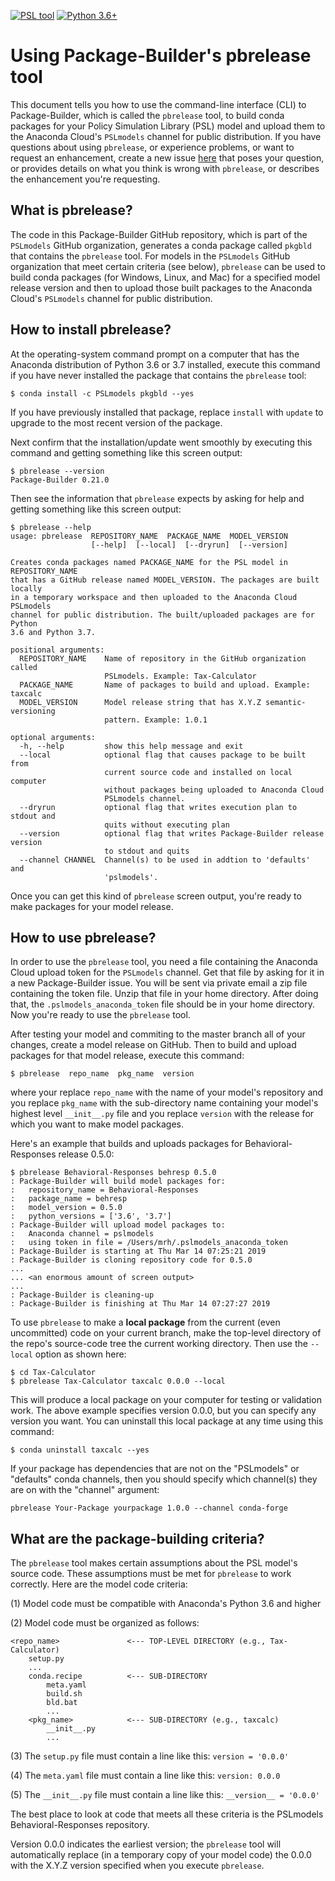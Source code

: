 [![PSL tool](https://img.shields.io/badge/PSL-tool-a0a0a0.svg)](https://www.PSLmodels.org)
[![Python 3.6+](https://img.shields.io/badge/python-3.6%2B-blue.svg)](https://www.python.org/downloads/release/python-360/)


Using Package-Builder's pbrelease tool
======================================

This document tells you how to use the command-line interface (CLI) to
Package-Builder, which is called the `pbrelease` tool, to build conda
packages for your Policy Simulation Library (PSL) model and upload
them to the Anaconda Cloud's `PSLmodels` channel for public
distribution.  If you have questions about using `pbrelease`, or
experience problems, or want to request an enhancement, create a new
issue
[here](https://github.com/PSLmodels/Package-Builder/issues)
that poses your question, or provides details on what you think is
wrong with `pbrelease`, or describes the enhancement you're
requesting.


What is pbrelease?
------------------

The code in this Package-Builder GitHub repository, which is part of
the `PSLmodels` GitHub organization, generates a conda package called
`pkgbld` that contains the `pbrelease` tool.  For models in the
`PSLmodels` GitHub organization that meet certain criteria (see
below), `pbrelease` can be used to build conda packages (for Windows,
Linux, and Mac) for a specified model release version and then to
upload those built packages to the Anaconda Cloud's `PSLmodels`
channel for public distribution.

How to install pbrelease?
-------------------------

At the operating-system command prompt on a computer that has the
Anaconda distribution of Python 3.6 or 3.7 installed, execute this
command if you have never installed the package that contains the
`pbrelease` tool:

```
$ conda install -c PSLmodels pkgbld --yes
```

If you have previously installed that package, replace `install` with
`update` to upgrade to the most recent version of the package.

Next confirm that the installation/update went smoothly by executing
this command and getting something like this screen output:

```
$ pbrelease --version
Package-Builder 0.21.0
```

Then see the information that `pbrelease` expects by asking for help
and getting something like this screen output:

```
$ pbrelease --help
usage: pbrelease  REPOSITORY_NAME  PACKAGE_NAME  MODEL_VERSION
                  [--help]  [--local]  [--dryrun]  [--version]

Creates conda packages named PACKAGE_NAME for the PSL model in REPOSITORY_NAME
that has a GitHub release named MODEL_VERSION. The packages are built locally
in a temporary workspace and then uploaded to the Anaconda Cloud PSLmodels
channel for public distribution. The built/uploaded packages are for Python
3.6 and Python 3.7.

positional arguments:
  REPOSITORY_NAME    Name of repository in the GitHub organization called
                     PSLmodels. Example: Tax-Calculator
  PACKAGE_NAME       Name of packages to build and upload. Example: taxcalc
  MODEL_VERSION      Model release string that has X.Y.Z semantic-versioning
                     pattern. Example: 1.0.1

optional arguments:
  -h, --help         show this help message and exit
  --local            optional flag that causes package to be built from
                     current source code and installed on local computer
                     without packages being uploaded to Anaconda Cloud
                     PSLmodels channel.
  --dryrun           optional flag that writes execution plan to stdout and
                     quits without executing plan
  --version          optional flag that writes Package-Builder release version
                     to stdout and quits
  --channel CHANNEL  Channel(s) to be used in addtion to 'defaults' and
                     'pslmodels'.
```

Once you can get this kind of `pbrelease` screen output, you're ready
to make packages for your model release.


How to use pbrelease?
---------------------

In order to use the `pbrelease` tool, you need a file containing the
Anaconda Cloud upload token for the `PSLmodels` channel.  Get that
file by asking for it in a new Package-Builder issue.  You will be
sent via private email a zip file containing the token file.  Unzip
that file in your home directory.  After doing that, the
`.pslmodels_anaconda_token` file should be in your home directory.
Now you're ready to use the `pbrelease` tool.

After testing your model and commiting to the master branch all of
your changes, create a model release on GitHub.  Then to build and
upload packages for that model release, execute this command:

```
$ pbrelease  repo_name  pkg_name  version
```

where your replace `repo_name` with the name of your model's
repository and you replace `pkg_name` with the sub-directory name
containing your model's highest level `__init__.py` file and you
replace `version` with the release for which you want to make
model packages.

Here's an example that builds and uploads packages for
Behavioral-Responses release 0.5.0:

```
$ pbrelease Behavioral-Responses behresp 0.5.0
: Package-Builder will build model packages for:
:   repository_name = Behavioral-Responses
:   package_name = behresp
:   model_version = 0.5.0
:   python_versions = ['3.6', '3.7']
: Package-Builder will upload model packages to:
:   Anaconda channel = pslmodels
:   using token in file = /Users/mrh/.pslmodels_anaconda_token
: Package-Builder is starting at Thu Mar 14 07:25:21 2019
: Package-Builder is cloning repository code for 0.5.0
...
... <an enormous amount of screen output>
...
: Package-Builder is cleaning-up
: Package-Builder is finishing at Thu Mar 14 07:27:27 2019
```

To use `pbrelease` to make a **local package** from the current (even
uncommitted) code on your current branch, make the top-level directory
of the repo's source-code tree the current working directory.  Then
use the `--local` option as shown here:

```
$ cd Tax-Calculator
$ pbrelease Tax-Calculator taxcalc 0.0.0 --local
```

This will produce a local package on your computer for testing or
validation work.  The above example specifies version 0.0.0, but you
can specify any version you want.  You can uninstall this local
package at any time using this command:

```
$ conda uninstall taxcalc --yes
```

If your package has dependencies that are not on the "PSLmodels" or "defaults" conda channels, then you should specify which channel(s) they are on with the "channel" argument:

```
pbrelease Your-Package yourpackage 1.0.0 --channel conda-forge
```

What are the package-building criteria?
---------------------------------------

The `pbrelease` tool makes certain assumptions about the PSL
model's source code.  These assumptions must be met for `pbrelease` to
work correctly.  Here are the model code criteria:

(1) Model code must be compatible with Anaconda's Python 3.6 and higher

(2) Model code must be organized as follows:

```
<repo_name>               <--- TOP-LEVEL DIRECTORY (e.g., Tax-Calculator)
    setup.py
    ...
    conda.recipe          <--- SUB-DIRECTORY
        meta.yaml
        build.sh
        bld.bat
        ...
    <pkg_name>            <--- SUB-DIRECTORY (e.g., taxcalc)
        __init__.py
        ...
```

(3) The `setup.py` file must contain a line like this: `version = '0.0.0'`

(4) The `meta.yaml` file must contain a line like this: `version: 0.0.0`

(5) The `__init__.py` file must contain a line like this: `__version__ = '0.0.0'`

The best place to look at code that meets all these criteria is the
PSLmodels Behavioral-Responses repository.

Version 0.0.0 indicates the earliest version; the `pbrelease` tool will
automatically replace (in a temporary copy of your model code) the
0.0.0 with the X.Y.Z version specified when you execute `pbrelease`.
